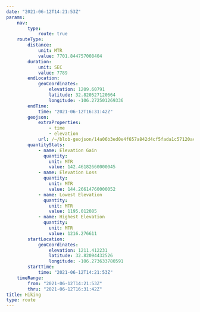 ```yaml
---
date: "2021-06-12T14:21:53Z"
params:
    nav:
        type:
            route: true
    routeType:
        distance:
            unit: MTR
            value: 7701.844757008404
        duration:
            unit: SEC
            value: 7789
        endLocation:
            geoCoordinates:
                elevation: 1209.60791
                latitude: 32.820527120664
                longitude: -106.272501269336
        endTime:
            time: "2021-06-12T16:31:42Z"
        geojson:
            extraProperties:
                - time
                - elevation
            url: /~/blob-geojson/14a06b3ed0e4f657a842d4cf5fada1c57120acbe3edb4924d0a2a3b1f98b392e/geojson.json
        quantityStats:
            - name: Elevation Gain
              quantity:
                unit: MTR
                value: 142.46182660000045
            - name: Elevation Loss
              quantity:
                unit: MTR
                value: 144.26614760000052
            - name: Lowest Elevation
              quantity:
                unit: MTR
                value: 1195.012085
            - name: Highest Elevation
              quantity:
                unit: MTR
                value: 1216.276611
        startLocation:
            geoCoordinates:
                elevation: 1211.412231
                latitude: 32.82094432526
                longitude: -106.273633780591
        startTime:
            time: "2021-06-12T14:21:53Z"
    timeRange:
        from: "2021-06-12T14:21:53Z"
        thru: "2021-06-12T16:31:42Z"
title: Hiking
type: route
---
```

